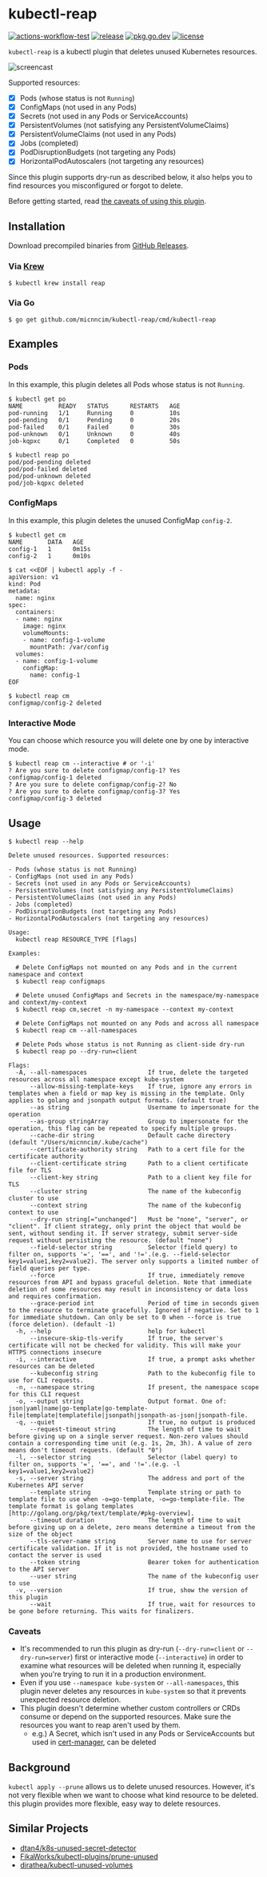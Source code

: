 # kubectl-reap

[![actions-workflow-test][actions-workflow-test-badge]][actions-workflow-test]
[![release][release-badge]][release]
[![pkg.go.dev][pkg.go.dev-badge]][pkg.go.dev]
[![license][license-badge]][license]

`kubectl-reap` is a kubectl plugin that deletes unused Kubernetes resources.

![screencast](/docs/assets/screencast.gif)

Supported resources:

- [x] Pods (whose status is not `Running`)
- [x] ConfigMaps (not used in any Pods)
- [x] Secrets (not used in any Pods or ServiceAccounts)
- [x] PersistentVolumes (not satisfying any PersistentVolumeClaims)
- [x] PersistentVolumeClaims (not used in any Pods)
- [x] Jobs (completed)
- [x] PodDisruptionBudgets (not targeting any Pods)
- [x] HorizontalPodAutoscalers (not targeting any resources)

Since this plugin supports dry-run as described below, it also helps you to find resources you misconfigured or forgot to delete.

Before getting started, read [the caveats of using this plugin](#caveats).

## Installation

Download precompiled binaries from [GitHub Releases](https://github.com/micnncim/kubectl-reap/releases).

### Via [Krew](https://github.com/kubernetes-sigs/krew)

```
$ kubectl krew install reap
```

### Via Go

```
$ go get github.com/micnncim/kubectl-reap/cmd/kubectl-reap
```

## Examples

### Pods

In this example, this plugin deletes all Pods whose status is not `Running`.

```console
$ kubectl get po
NAME          READY   STATUS      RESTARTS   AGE
pod-running   1/1     Running     0          10s
pod-pending   0/1     Pending     0          20s
pod-failed    0/1     Failed      0          30s
pod-unknown   0/1     Unknown     0          40s
job-kqpxc     0/1     Completed   0          50s

$ kubectl reap po
pod/pod-pending deleted
pod/pod-failed deleted
pod/pod-unknown deleted
pod/job-kqpxc deleted
```

### ConfigMaps

In this example, this plugin deletes the unused ConfigMap `config-2`.

```console
$ kubectl get cm
NAME       DATA   AGE
config-1   1      0m15s
config-2   1      0m10s

$ cat <<EOF | kubectl apply -f -
apiVersion: v1
kind: Pod
metadata:
  name: nginx
spec:
  containers:
  - name: nginx
    image: nginx
    volumeMounts:
    - name: config-1-volume
      mountPath: /var/config
  volumes:
  - name: config-1-volume
    configMap:
      name: config-1
EOF

$ kubectl reap cm
configmap/config-2 deleted
```

### Interactive Mode

You can choose which resource you will delete one by one by interactive mode.

```console
$ kubectl reap cm --interactive # or '-i'
? Are you sure to delete configmap/config-1? Yes
configmap/config-1 deleted
? Are you sure to delete configmap/config-2? No
? Are you sure to delete configmap/config-3? Yes
configmap/config-3 deleted
```

## Usage

```console
$ kubectl reap --help

Delete unused resources. Supported resources:

- Pods (whose status is not Running)
- ConfigMaps (not used in any Pods)
- Secrets (not used in any Pods or ServiceAccounts)
- PersistentVolumes (not satisfying any PersistentVolumeClaims)
- PersistentVolumeClaims (not used in any Pods)
- Jobs (completed)
- PodDisruptionBudgets (not targeting any Pods)
- HorizontalPodAutoscalers (not targeting any resources)

Usage:
  kubectl reap RESOURCE_TYPE [flags]

Examples:

  # Delete ConfigMaps not mounted on any Pods and in the current namespace and context
  $ kubectl reap configmaps

  # Delete unused ConfigMaps and Secrets in the namespace/my-namespace and context/my-context
  $ kubectl reap cm,secret -n my-namespace --context my-context

  # Delete ConfigMaps not mounted on any Pods and across all namespace
  $ kubectl reap cm --all-namespaces

  # Delete Pods whose status is not Running as client-side dry-run
  $ kubectl reap po --dry-run=client

Flags:
  -A, --all-namespaces                 If true, delete the targeted resources across all namespace except kube-system
      --allow-missing-template-keys    If true, ignore any errors in templates when a field or map key is missing in the template. Only applies to golang and jsonpath output formats. (default true)
      --as string                      Username to impersonate for the operation
      --as-group stringArray           Group to impersonate for the operation, this flag can be repeated to specify multiple groups.
      --cache-dir string               Default cache directory (default "/Users/micnncim/.kube/cache")
      --certificate-authority string   Path to a cert file for the certificate authority
      --client-certificate string      Path to a client certificate file for TLS
      --client-key string              Path to a client key file for TLS
      --cluster string                 The name of the kubeconfig cluster to use
      --context string                 The name of the kubeconfig context to use
      --dry-run string[="unchanged"]   Must be "none", "server", or "client". If client strategy, only print the object that would be sent, without sending it. If server strategy, submit server-side request without persisting the resource. (default "none")
      --field-selector string          Selector (field query) to filter on, supports '=', '==', and '!='.(e.g. --field-selector key1=value1,key2=value2). The server only supports a limited number of field queries per type.
      --force                          If true, immediately remove resources from API and bypass graceful deletion. Note that immediate deletion of some resources may result in inconsistency or data loss and requires confirmation.
      --grace-period int               Period of time in seconds given to the resource to terminate gracefully. Ignored if negative. Set to 1 for immediate shutdown. Can only be set to 0 when --force is true (force deletion). (default -1)
  -h, --help                           help for kubectl
      --insecure-skip-tls-verify       If true, the server's certificate will not be checked for validity. This will make your HTTPS connections insecure
  -i, --interactive                    If true, a prompt asks whether resources can be deleted
      --kubeconfig string              Path to the kubeconfig file to use for CLI requests.
  -n, --namespace string               If present, the namespace scope for this CLI request
  -o, --output string                  Output format. One of: json|yaml|name|go-template|go-template-file|template|templatefile|jsonpath|jsonpath-as-json|jsonpath-file.
  -q, --quiet                          If true, no output is produced
      --request-timeout string         The length of time to wait before giving up on a single server request. Non-zero values should contain a corresponding time unit (e.g. 1s, 2m, 3h). A value of zero means don't timeout requests. (default "0")
  -l, --selector string                Selector (label query) to filter on, supports '=', '==', and '!='.(e.g. -l key1=value1,key2=value2)
  -s, --server string                  The address and port of the Kubernetes API server
      --template string                Template string or path to template file to use when -o=go-template, -o=go-template-file. The template format is golang templates [http://golang.org/pkg/text/template/#pkg-overview].
      --timeout duration               The length of time to wait before giving up on a delete, zero means determine a timeout from the size of the object
      --tls-server-name string         Server name to use for server certificate validation. If it is not provided, the hostname used to contact the server is used
      --token string                   Bearer token for authentication to the API server
      --user string                    The name of the kubeconfig user to use
  -v, --version                        If true, show the version of this plugin
      --wait                           If true, wait for resources to be gone before returning. This waits for finalizers.

```

### Caveats

- It's recommended to run this plugin as dry-run (`--dry-run=client` or `--dry-run=server`) first or interactive mode (`--interactive`) in order to examine what resources will be deleted when running it, especially when you're trying to run it in a production environment.
- Even if you use `--namespace kube-system` or `--all-namespaces`, this plugin never deletes any resources in `kube-system` so that it prevents unexpected resource deletion.
- This plugin doesn't determine whether custom controllers or CRDs consume or depend on the supported resources. Make sure the resources you want to reap aren't used by them.
  - e.g.) A Secret, which isn't used in any Pods or ServiceAccounts but used in [cert-manager](https://cert-manager.io), can be deleted

## Background

`kubectl apply --prune` allows us to delete unused resources.
However, it's not very flexible when we want to choose what kind resource to be deleted.
this plugin provides more flexible, easy way to delete resources.

## Similar Projects

- [dtan4/k8s-unused-secret-detector](https://github.com/dtan4/k8s-unused-secret-detector)
- [FikaWorks/kubectl-plugins/prune-unused](https://github.com/FikaWorks/kubectl-plugins/tree/master/prune-unused)
- [dirathea/kubectl-unused-volumes](https://github.com/dirathea/kubectl-unused-volumes)

<!-- badge links -->

[actions-workflow-test]: https://github.com/micnncim/kubectl-reap/actions?query=workflow%3ATest
[actions-workflow-test-badge]: https://img.shields.io/github/workflow/status/micnncim/kubectl-reap/Test?label=Test&style=for-the-badge&logo=github

[release]: https://github.com/micnncim/kubectl-reap/releases
[release-badge]: https://img.shields.io/github/v/release/micnncim/kubectl-reap?style=for-the-badge&logo=github

[pkg.go.dev]: https://pkg.go.dev/github.com/micnncim/kubectl-reap?tab=overview
[pkg.go.dev-badge]: http://bit.ly/pkg-go-dev-badge

[license]: LICENSE
[license-badge]: https://img.shields.io/github/license/micnncim/kubectl-reap?style=for-the-badge
